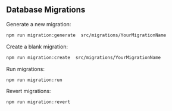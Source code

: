 ## Database Migrations

Generate a new migration:

```bash
npm run migration:generate  src/migrations/YourMigrationName
```

Create a blank migration:

```bash
npm run migration:create  src/migrations/YourMigrationName
```

Run migrations:

```bash
npm run migration:run
```

Revert migrations:

```bash
npm run migration:revert
```
